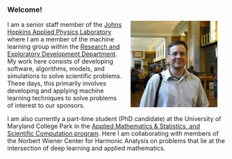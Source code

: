 ### Welcome!


<a href="url"><img src="./images/mjp.jpeg" align="right" height="200" hspace="20"></a>
I am a senior staff member of the [Johns Hopkins Applied Physics Laboratory](http://www.jhuapl.edu) where I am a member of the machine learning group within the [Research and Exploratory Development Department]( http://www.jhuapl.edu/ourwork/red/default.asp).
My work here consists of developing software, algorithms, models, and simulations to solve scientific problems. 
These days, this primarily involves developing and applying machine learning techniques to solve problems of interest to our sponsors.  

I am also currently a part-time student (PhD candidate) at the University of Maryland College Park in the [Applied Mathematics & Statistics, and Scientific Computation program](http://www.amsc.umd.edu).
Here I am collaborating with members of the Norbert Wiener Center for Harmonic Analysis on problems that lie at the intersection of deep learning and applied mathematics.



